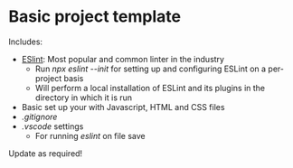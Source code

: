 # Basic project template

Includes:
- [ESlint](https://eslint.org/): Most popular and common linter in the industry
  - Run *npx eslint --init* for setting up and configuring ESLint on a per-project basis
  - Will perform a local installation of ESLint and its plugins in the directory in which it is run 
- Basic set up your with Javascript, HTML and CSS files
- *.gitignore*
- *.vscode* settings
  - For running *eslint* on file save

Update as required!